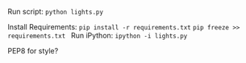 Run script:
`python lights.py`

Install Requirements:
`pip install -r requirements.txt`
`pip freeze >> requirements.txt `
Run iPython:
`ipython -i lights.py`

PEP8 for style?
